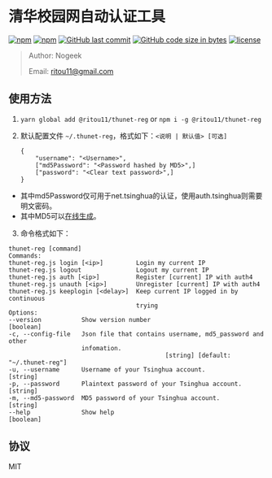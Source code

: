 # 清华校园网自动认证工具

[![npm](https://img.shields.io/npm/v/@ritou11/thunet-reg.svg?style=flat-square)](https://www.npmjs.com/package/@ritou11/thunet-reg)
[![npm](https://img.shields.io/npm/dt/@ritou11/thunet-reg.svg?style=flat-square)](https://www.npmjs.com/package/@ritou11/thunet-reg)
[![GitHub last commit](https://img.shields.io/github/last-commit/ritou11/thunet-reg.svg?style=flat-square)](https://github.com/ritou11/thunet-reg)
[![GitHub code size in bytes](https://img.shields.io/github/languages/code-size/ritou11/thunet-reg.svg?style=flat-square)](https://github.com/ritou11/thunet-reg)
[![license](https://img.shields.io/github/license/ritou11/thunet-reg.svg?style=flat-square)](https://github.com/ritou11/thunet-reg/blob/master/LICENSE.md)

> Author: Nogeek
>
> Email: ritou11@gmail.com

## 使用方法

1. ```yarn global add @ritou11/thunet-reg``` or ```npm i -g @ritou11/thunet-reg```
2. 默认配置文件 ```~/.thunet-reg```，格式如下：```<说明 | 默认值> [可选]```

   ```
   {
       "username": "<Username>",
       ["md5Password": "<Password hashed by MD5>",]
       ["password": "<Clear text password>",]
   }
   ```
* 其中md5Password仅可用于net.tsinghua的认证，使用auth.tsinghua则需要明文密码。
* 其中MD5可以[在线生成](http://www.miraclesalad.com/webtools/md5.php)。
3. 命令格式如下：
  ```
  thunet-reg [command]
Commands:
  thunet-reg.js login [<ip>]         Login my current IP
  thunet-reg.js logout               Logout my current IP
  thunet-reg.js auth [<ip>]          Register [current] IP with auth4
  thunet-reg.js unauth [<ip>]        Unregister [current] IP with auth4
  thunet-reg.js keeplogin [<delay>]  Keep current IP logged in by continuous
                                     trying
Options:
  --version           Show version number                              [boolean]
  -c, --config-file   Json file that contains username, md5_password and other
                      infomation.
                                             [string] [default: "~/.thunet-reg"]
  -u, --username      Username of your Tsinghua account.                [string]
  -p, --password      Plaintext password of your Tsinghua account.      [string]
  -m, --md5-password  MD5 password of your Tsinghua account.            [string]
  --help              Show help                                        [boolean]
  ```

## 协议

MIT
